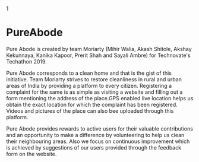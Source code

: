 1
# PureAbode

Pure Abode is created by team Moriarty (Mihir Walia, Akash Shitole, Akshay Kekunnaya, Kanika Kapoor, Prerit Shah and Sayali Ambre) for Technovate's Techathon 2019.

Pure Abode corresponds to a clean home and that is the gist of this initiative. Team Moriarty strives to restore cleanliness in rural and urban areas of India by providing a platform to every citizen. Registering a complaint for the same is as simple as visiting a website and filling out a form mentioning the address of the place.GPS enabled live location helps us obtain the exact location for which the complaint has been registered. Videos and pictures of the place can also bee uploaded through this platform.

Pure Abode provides rewards to active users for their valuable contributions and an opportunity  to make a difference by volunteering to help us clean their neighbouring areas. Also we focus on continuous improvement which is achieved by suggestions of our users provided through the feedback form on the website.
